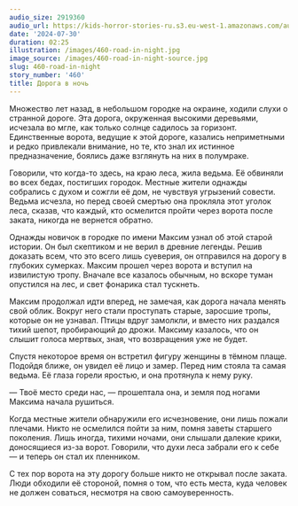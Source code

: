 ```yaml
---
audio_size: 2919360
audio_url: https://kids-horror-stories-ru.s3.eu-west-1.amazonaws.com/audio/460-road-in-night.mp3
date: '2024-07-30'
duration: 02:25
illustration: /images/460-road-in-night.jpg
image_source: /images/460-road-in-night-source.jpg
slug: 460-road-in-night
story_number: '460'
title: Дорога в ночь
---
```


Множество лет назад, в небольшом городке на окраине, ходили слухи о странной дороге. Эта дорога, окруженная высокими деревьями, исчезала во мгле, как только солнце садилось за горизонт. Единственные ворота, ведущие к этой дороге, казались неприметными и редко привлекали внимание, но те, кто знал их истинное предназначение, боялись даже взглянуть на них в полумраке.

Говорили, что когда-то здесь, на краю леса, жила ведьма. Её обвиняли во всех бедах, постигших городок. Местные жители однажды собрались с духом и сожгли её дом, не чувствуя угрызений совести. Ведьма исчезла, но перед своей смертью она прокляла этот уголок леса, сказав, что каждый, кто осмелится пройти через ворота после заката, никогда не вернется обратно.

Однажды новичок в городке по имени Максим узнал об этой старой истории. Он был скептиком и не верил в древние легенды. Решив доказать всем, что это всего лишь суеверия, он отправился на дорогу в глубоких сумерках. Максим прошел через ворота и вступил на извилистую тропу. Вначале все казалось обычным, но вскоре туман опустился на лес, и свет фонарика стал тускнеть.

Максим продолжал идти вперед, не замечая, как дорога начала менять свой облик. Вокруг него стали проступать старые, заросшие тропы, которые он не узнавал. Птицы вдруг замолкли, и вместо них раздался тихий шепот, пробирающий до дрожи. Максиму казалось, что он слышит голоса мертвых, зная, что возвращения уже не будет.

Спустя некоторое время он встретил фигуру женщины в тёмном плаще. Подойдя ближе, он увидел её лицо и замер. Перед ним стояла та самая ведьма. Её глаза горели яростью, и она протянула к нему руку.

— Твоё место среди нас, — прошептала она, и земля под ногами Максима начала рушиться.

Когда местные жители обнаружили его исчезновение, они лишь пожали плечами. Никто не осмелился пойти за ним, помня заветы старшего поколения. Лишь иногда, тихими ночами, они слышали далекие крики, доносящиеся из-за ворот. Говорили, что духи леса забрали его к себе — и теперь он стал их пленником.

С тех пор ворота на эту дорогу больше никто не открывал после заката. Люди обходили её стороной, помня о том, что есть места, куда человек не должен соваться, несмотря на свою самоуверенность.